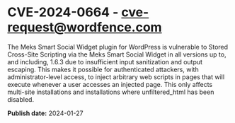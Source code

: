 # CVE-2024-0664 - cve-request@wordfence.com

The Meks Smart Social Widget plugin for WordPress is vulnerable to Stored Cross-Site Scripting via the Meks Smart Social Widget in all versions up to, and including, 1.6.3 due to insufficient input sanitization and output escaping. This makes it possible for authenticated attackers, with administrator-level access, to inject arbitrary web scripts in pages that will execute whenever a user accesses an injected page. This only affects multi-site installations and installations where unfiltered_html has been disabled.

**Publish date:** 2024-01-27
